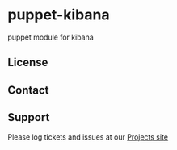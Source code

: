 puppet-kibana
=============

puppet module for kibana


License
-------


Contact
-------


Support
-------

Please log tickets and issues at our [Projects site](http://projects.example.com)
